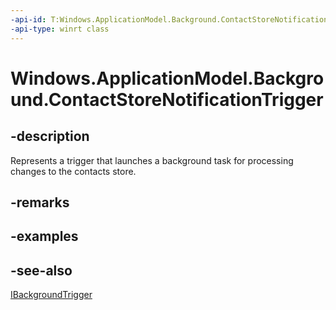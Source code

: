 ```yaml
---
-api-id: T:Windows.ApplicationModel.Background.ContactStoreNotificationTrigger
-api-type: winrt class
---
```


<!-- Class syntax.
public class ContactStoreNotificationTrigger : Windows.ApplicationModel.Background.IBackgroundTrigger, Windows.ApplicationModel.Background.IContactStoreNotificationTrigger
-->

# Windows.ApplicationModel.Background.ContactStoreNotificationTrigger

## -description
Represents a trigger that launches a background task for processing changes to the contacts store.

## -remarks

## -examples

## -see-also
[IBackgroundTrigger](ibackgroundtrigger.md)